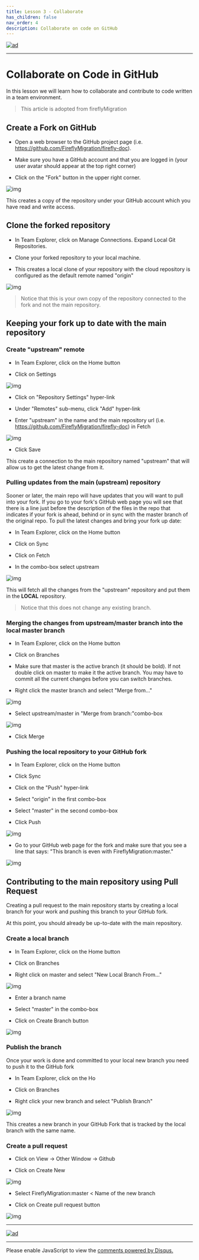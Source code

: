 ```yaml
---
title: Lesson 3 - Collaborate 
has_children: false
nav_order: 4
description: Collaborate on code on GitHub
---
```


[![ad](../img/bootcamp.jpg)](https://rclapp.com/bootcamp.html)

****

# Collaborate on Code in GitHub

In this lesson we will learn how to collaborate and contribute to code written in a team environment.

> This article is adopted from fireflyMigration

## Create a Fork on GitHub

- Open a web browser to the GitHub project page (i.e. https://github.com/FireflyMigration/firefly-doc).

- Make sure you have a GitHub account and that you are logged in (your user avatar should appear at the top right corner)

- Click on the "Fork" button in the upper right corner.

![img](../img/fork.png)

This creates a copy of the repository under your GitHub account which you have read and write access.

## Clone the forked repository

- In Team Explorer, click on Manage Connections. Expand Local Git Repositories.

- Clone your forked repository to your local machine.

- This creates a local clone of your repository with the cloud repository is configured as the default remote named "origin"

![img](../img/clone.png)

> Notice that this is your own copy of the repository connected to the fork and not the main repository.

## Keeping your fork up to date with the main repository

### Create "upstream" remote

- In Team Explorer, click on the Home button

- Click on Settings

![img](../img/settings.png)

- Click on "Repository Settings" hyper-link

- Under "Remotes" sub-menu, click "Add" hyper-link

- Enter "upstream" in the name and the main repository url (i.e. https://github.com/FireflyMigration/firefly-doc) in Fetch

![img](../img/upstream.png)

- Click Save

This create a connection to the main repository named "upstream" that will allow us to get the latest change from it.

### Pulling updates from the main (upstream) repository

Sooner or later, the main repo will have updates that you will want to pull into your fork.
If you go to your fork's GitHub web page you will see that there is a line just before the description of the files in the repo that indicates if your fork is ahead, behind or in sync with the master branch of the original repo.
To pull the latest changes and bring your fork up date:

- In Team Explorer, click on the Home button

- Click on Sync

- Click on Fetch

- In the combo-box select upstream

![img](../img/fetch.png)

This will fetch all the changes from the "upstream" repository and put them in the **LOCAL** repository.

> Notice that this does not change any existing branch.

### Merging the changes from upstream/master branch into the local master branch

- In Team Explorer, click on the Home button

- Click on Branches

- Make sure that master is the active branch (it should be bold). If not double click on master to make it the active branch. You may have to commit all the current changes before you can switch branches.

- Right click the master branch and select "Merge from..."

![img](../img/merge.png)

- Select upstream/master in "Merge from branch:"combo-box

![img](../img/merge2.png)

- Click Merge

### Pushing the local repository to your GitHub fork

- In Team Explorer, click on the Home button

- Click Sync

- Click on the "Push" hyper-link

- Select "origin" in the first combo-box

- Select "master" in the second combo-box

- Click Push

![img](../img/push.png)

- Go to your GitHub web page for the fork and make sure that you see a line that says: "This branch is even with FireflyMigration:master."

![img](../img/even.png)

## Contributing to the main repository using Pull Request

Creating a pull request to the main repository starts by creating a local branch for your work and pushing this branch to your GitHub fork.

At this point, you should already be up-to-date with the main repository.

### Create a local branch

- In Team Explorer, click on the Home button

- Click on Branches

- Right click on master and select "New Local Branch From..."

![img](../img/branch.png)

- Enter a branch name

- Select "master" in the combo-box

- Click on Create Branch button

![img](../img/branch2.png)

### Publish the branch

Once your work is done and committed to your local new branch you need to push it to the GitHub fork

- In Team Explorer, click on the Ho

- Click on Branches

- Right click your new branch and select "Publish Branch"

![img](../img/branch3.png)

This creates a new branch in your GitHub Fork that is tracked by the local branch with the same name.

### Create a pull request

- Click on View -> Other Window -> Github

- Click on Create New

![img](../img/pr.png)

- Select FireflyMigration:master < Name of the new branch

- Click on Create pull request button

![img](../img/pr2.png)

****

[![ad](../img/online-mentoring.jpg)](https://rclapp.com/mentors.html)

****

<div id="disqus_thread"></div>
<script>
var disqus_config = function () {
this.page.url = 'https://github.tutorial.rclapp.com/lessons/lesson3.html';
this.page.identifier = 'a02-03'; 
};
(function() { 
var d = document, s = d.createElement('script');
s.src = 'https://coding-skills-io.disqus.com/embed.js';
s.setAttribute('data-timestamp', +new Date());
(d.head || d.body).appendChild(s);
})();
</script>
<noscript>Please enable JavaScript to view the <a href="https://disqus.com/?ref_noscript">comments powered by Disqus.</a></noscript>